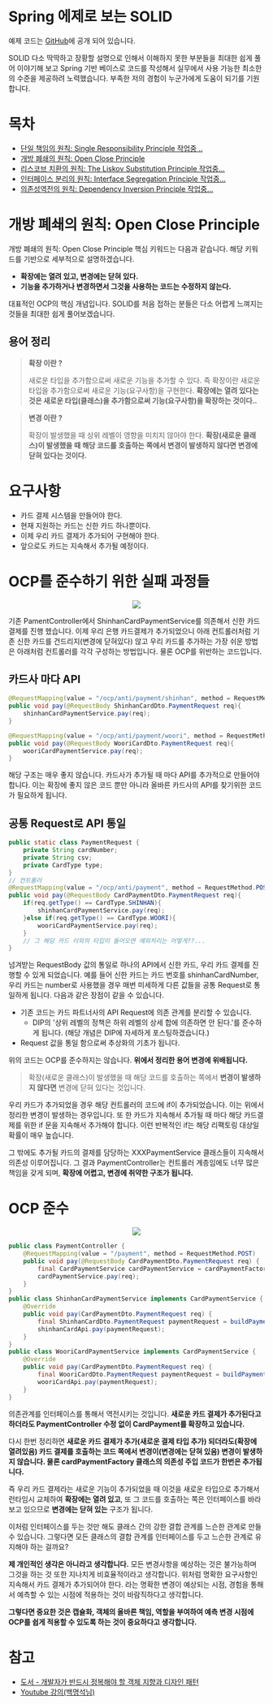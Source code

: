 # Spring 에제로 보는 SOLID 

예제 코드는 [GitHub](https://github.com/cheese10yun/spring-SOLID)에 공개 되어 있습니다.

SOLID 다소 딱딱하고 장황할 설명으로 인해서 이해하지 못한 부분들을 최대한 쉽게 풀어 이야기해 보고 Spring 기반 베이스로 코드를 작성해서 실무에서 사용 가능한 최소한의 수준을 제공하려 노력했습니다. 부족한 저의 경험이 누군가에게 도움이 되기를 기원합니다.

# 목차
* [단일 책임의 원칙: Single Responsibility Principle 작업중 ..]()
* [개방 폐쇄의 원칙: Open Close Principle]()
* [리스코브 치환의 원칙: The Liskov Substitution Principle 작업중...]()
* [인터페이스 분리의 원칙: Interface Segregation Principle 작업중...]()
* [의존성역전의 원칙: Dependency Inversion Principle 작업중...]()

# 개방 폐쇄의 원칙: Open Close Principle

개방 폐쇄의 원칙: Open Close Principle 핵심 키워드는 다음과 같습니다. 해당 키워드를 기반으로 세부적으로 설명하겠습니다. 

* **확장에는 열려 있고, 변경에는 닫혀 있다.**
* **기능을 추가하거나 변경하면서 그것을 사용하는 코드는 수정하지 않는다.**

대표적인 OCP의 핵심 개념입니다. SOLID를 처음 접하는 분들은 다소 어렵게 느껴지는 것들을 최대한 쉽게 풀어보겠습니다.


## 용어 정리
> **확장 이란 ?**
> 
>새로운 타입을 추가함으로써 새로운 기능을 추가할 수 있다. 즉 확장이란 새로운 타입을 추가함으로써 새로운 기능(요구사항)을 구현한다. **확장에는 열려 있다는 것은 새로운 타입(클래스)을 추가함으로써 기능(요구사항)을 확장하는 것이다..**

> **변경 이란 ?**
> 
> 확장이 발생했을 때 상위 레벨이 영향을 미치지 않아야 한다. **확장(새로운 클래스)이 발생했을 때 해당 코드를 호출하는 쪽에서 변경이 발생하지 않다면 변경에 닫혀 있다는 것이다.**

# 요구사항
* 카드 결제 시스템을 만들어야 한다.
* 현재 지원하는 카드는 신한 카드 하나뿐이다.
* 이제 우리 카드 결제가 추가되어 구현해야 한다.
* 앞으로도 카드는 지속해서 추가될 예정이다.


# OCP를 준수하기 위한 실패 과정들
<p align="center">
    <img src="https://i.imgur.com/a21midG.png">
</p>

기존 PamentController에서 ShinhanCardPaymentService를 의존해서 신한 카드 결제를 진행 헸습니다. 이제 우리 은행 카드결제가 추가되었으니 아래 컨트롤러처럼 기존 신한 카드를 건드리지(변경에 닫혀있다) 않고 우리 카드를 추가하는 가장 쉬운 방법은 아래처럼 컨트롤러를 각각 구성하는 방법입니다. 물론 OCP를 위반하는 코드입니다.

## 카드사 마다 API

```java
@RequestMapping(value = "/ocp/anti/payment/shinhan", method = RequestMethod.POST)
public void pay(@RequestBody ShinhanCardDto.PaymentRequest req){
    shinhanCardPaymentService.pay(req);
}

@RequestMapping(value = "/ocp/anti/payment/woori", method = RequestMethod.POST)
public void pay(@RequestBody WooriCardDto.PaymentRequest req){
    wooriCardPaymentService.pay(req);
}
```
해당 구조는 매우 좋지 않습니다. 카드사가 추가될 때 마다 API를 추가적으로 만들어야 합니다. 이는 확장에 좋지 않은 코드 뿐만 아니라 올바른 카드사의 API를 찾기위한 코드가 필요하게 됩니다.


## 공통 Request로 API 통일

```java
public static class PaymentRequest {
    private String cardNumber;
    private String csv;
    private CardType type;
}
// 컨트롤러
@RequestMapping(value = "/ocp/anti/payment", method = RequestMethod.POST)
public void pay(@RequestBody CardPaymentDto.PaymentRequest req){
    if(req.getType() == CardType.SHINHAN){
        shinhanCardPaymentService.pay(req);
    }else if(req.getType() == CardType.WOORI){
        wooriCardPaymentService.pay(req);
    }
    // 그 해당 카드 이외의 타입이 들어오면 예외처리는 어떻게??...
}
```
넘겨받는 RequestBody 값의 통일로 하나의 API에서 신한 카드, 우리 카드 결제를 진행할 수 있게 되었습니다. 예를 들어 신한 카드는 카드 번호를 shinhanCardNumber, 우리 카드는 number로 사용했을 경우 매번 미세하게 다른 값들을 공통 Request로 통일하게 됩니다. 다음과 같은 장점이 같을 수 있습니다.


* 기존 코드는 카드 파트너사의 API Request에 의존 관계를 분리할 수 있습니다.
    * DIP의 '상위 레벨의 정책은 하위 레벨의 상세 합에 의존하면 안 된다.'를 준수하게 됩니다. (해당 개념은 DIP에 자세하게 포스팅하겠습니다.)
* Request 값을 통일 함으로써 추상화의 기초가 됩니다.


위의 코드는 OCP를 준수하지는 않습니다. **위에서 정리한 용어 변경에 위배됩니다.** 

> 확장(새로운 클래스)이 발생했을 때 해당 코드를 호출하는 쪽에서 **변경이 발생하지 않다면** 변경에 닫혀 있다는 것입니다.

우리 카드가 추가되었을 경우 해당 컨트롤러의 코드에 if이 추가되었습니다. 이는 위에서 정리한 변경이 발생하는 경우입니다. 또 한 카드가 지속해서 추가될 때 마다 해당 카드결제를 위한 if 문을 지속해서 추가해야 합니다. 이런 반복적인 if는 해당 리팩토링 대상일 확률이 매우 높습니다.

그 밖에도 추가될 카드의 결제를 담당하는 XXXPaymentService 클래스들이 지속해서 의존성 이루어집니다. 그 결과 PaymentController는 컨트롤러 계층임에도 너무 많은 책임을 갖게 되며, **확장에 어렵고, 변경에 취약한 구조가 됩니다.**
 
# OCP 준수

<p align="center">
    <img src="https://i.imgur.com/TdGYl8n.png">
</p>

```java
public class PaymentController {
    @RequestMapping(value = "/payment", method = RequestMethod.POST)
    public void pay(@RequestBody CardPaymentDto.PaymentRequest req) {
        final CardPaymentService cardPaymentService = cardPaymentFactory.getType(req.getType());
        cardPaymentService.pay(req);
    }
}
public class ShinhanCardPaymentService implements CardPaymentService {
    @Override
    public void pay(CardPaymentDto.PaymentRequest req) {
        final ShinhanCardDto.PaymentRequest paymentRequest = buildPayment(req);
        shinhanCardApi.pay(paymentRequest);
    }
}
public class WooriCardPaymentService implements CardPaymentService {    
    @Override
    public void pay(CardPaymentDto.PaymentRequest req) {
        final WooriCardDto.PaymentRequest paymentRequest = buildPayment(req);
        wooriCardApi.pay(paymentRequest);
    }
}
```

의존관계를 인터페이스를 통해서 역전시키는 것입니다. **새로운 카드 결제가 추가된다고 하더라도 PaymentController 수정 없이 CardPayment를 확장하고 있습니다.**

다시 한번 정리하면 **새로운 카드 결제가 추가(새로운 결제 타입 추가) 되더라도(확장에 열려있음) 카드 결제를 호출하는 코드 쪽에서 변경이(변경에는 닫혀 있음) 변경이 발생하지 않습니다. 물론 cardPaymentFactory 클래스의 의존성 주입 코드가 한번은 추가됩니다.**

즉 우리 카드 결제라는 새로운 기능이 추가되었을 때 이것을 새로운 타입으로 추가해서 런타임시 교체하여 **확장에는 열려 있고**, 또 그 코드를 호출하는 쪽은 인터페이스를 바라보고 있으므로 **변경에는 닫혀 있는** 구조가 됩니다.

이처럼 인터페이스를 두는 것만 해도 클래스 간의 강한 결합 관계를 느슨한 관계로 만들 수 있습니다. 그렇다면 모든 클래스의 결합 관계를 인터페이스를 두고 느슨한 관계로 유지해야 하는 걸까요?

**제 개인적인 생각은 아니라고 생각합니다.** 모든 변경사항을 예상하는 것은 불가능하며 그것을 하는 것 또한 지나치게 비효율적이라고 생각합니다. 위처럼 명확한 요구사항인 지속해서 카드 결제가 추가되어야 한다. 라는 명확한 변경이 예상되는 시점, 경험을 통해서 예측할 수 있는 시점에 적용하는 것이 바람직하다고 생각합니다.

**그렇다면 중요한 것은 캡슐화, 객체의 올바른 책임, 역할을 부여하여 예측 변경 시점에 OCP를 쉽게 적용할 수 있도록 하는 것이 중요하다고 생각합니다.**



# 참고
* [도서 - 개발자가 반드시 정복해야 할 객체 지향과 디자인 패턴](http://www.kyobobook.co.kr/product/detailViewKor.laf?ejkGb=KOR&barcode=9788969090010)
* [Youtube 강의(백명석님)](https://www.youtube.com/user/codetemplate/videos)
